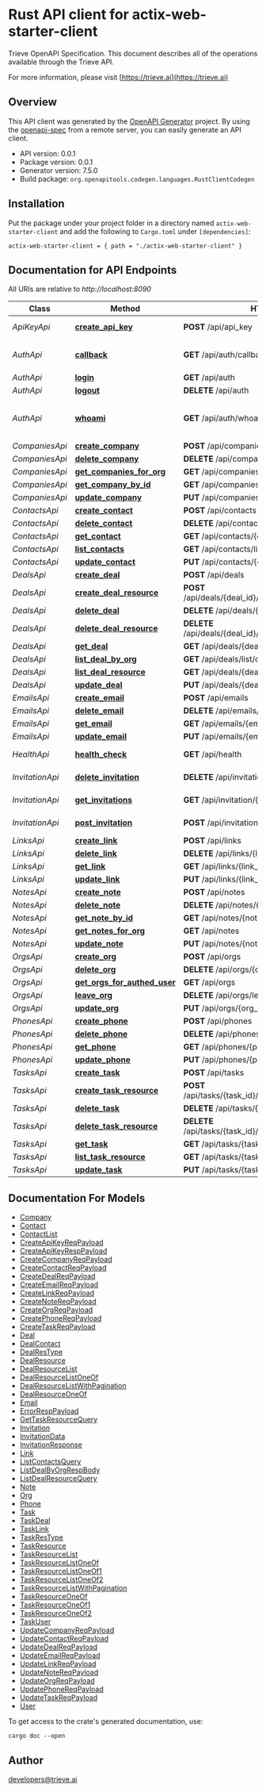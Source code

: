 # Rust API client for actix-web-starter-client

Trieve OpenAPI Specification. This document describes all of the operations available through the Trieve API.

For more information, please visit [https://trieve.ai](https://trieve.ai)

## Overview

This API client was generated by the [OpenAPI Generator](https://openapi-generator.tech) project.  By using the [openapi-spec](https://openapis.org) from a remote server, you can easily generate an API client.

- API version: 0.0.1
- Package version: 0.0.1
- Generator version: 7.5.0
- Build package: `org.openapitools.codegen.languages.RustClientCodegen`

## Installation

Put the package under your project folder in a directory named `actix-web-starter-client` and add the following to `Cargo.toml` under `[dependencies]`:

```
actix-web-starter-client = { path = "./actix-web-starter-client" }
```

## Documentation for API Endpoints

All URIs are relative to *http://localhost:8090*

Class | Method | HTTP request | Description
------------ | ------------- | ------------- | -------------
*ApiKeyApi* | [**create_api_key**](docs/ApiKeyApi.md#create_api_key) | **POST** /api/api_key | Set User Api Key
*AuthApi* | [**callback**](docs/AuthApi.md#callback) | **GET** /api/auth/callback | OpenID Connect callback
*AuthApi* | [**login**](docs/AuthApi.md#login) | **GET** /api/auth | Login
*AuthApi* | [**logout**](docs/AuthApi.md#logout) | **DELETE** /api/auth | Logout
*AuthApi* | [**whoami**](docs/AuthApi.md#whoami) | **GET** /api/auth/whoami | Get Currently Auth'ed User
*CompaniesApi* | [**create_company**](docs/CompaniesApi.md#create_company) | **POST** /api/companies | 
*CompaniesApi* | [**delete_company**](docs/CompaniesApi.md#delete_company) | **DELETE** /api/companies/{company_id} | 
*CompaniesApi* | [**get_companies_for_org**](docs/CompaniesApi.md#get_companies_for_org) | **GET** /api/companies | 
*CompaniesApi* | [**get_company_by_id**](docs/CompaniesApi.md#get_company_by_id) | **GET** /api/companies/{company_id} | 
*CompaniesApi* | [**update_company**](docs/CompaniesApi.md#update_company) | **PUT** /api/companies/{company_id} | 
*ContactsApi* | [**create_contact**](docs/ContactsApi.md#create_contact) | **POST** /api/contacts | 
*ContactsApi* | [**delete_contact**](docs/ContactsApi.md#delete_contact) | **DELETE** /api/contacts/{contact_id} | 
*ContactsApi* | [**get_contact**](docs/ContactsApi.md#get_contact) | **GET** /api/contacts/{contact_id} | 
*ContactsApi* | [**list_contacts**](docs/ContactsApi.md#list_contacts) | **GET** /api/contacts/list | 
*ContactsApi* | [**update_contact**](docs/ContactsApi.md#update_contact) | **PUT** /api/contacts/{contact_id} | 
*DealsApi* | [**create_deal**](docs/DealsApi.md#create_deal) | **POST** /api/deals | 
*DealsApi* | [**create_deal_resource**](docs/DealsApi.md#create_deal_resource) | **POST** /api/deals/{deal_id}/{resource_type}/{resource_id} | 
*DealsApi* | [**delete_deal**](docs/DealsApi.md#delete_deal) | **DELETE** /api/deals/{deal_id} | 
*DealsApi* | [**delete_deal_resource**](docs/DealsApi.md#delete_deal_resource) | **DELETE** /api/deals/{deal_id}/{resource_type}/{resource_id} | 
*DealsApi* | [**get_deal**](docs/DealsApi.md#get_deal) | **GET** /api/deals/{deal_id} | 
*DealsApi* | [**list_deal_by_org**](docs/DealsApi.md#list_deal_by_org) | **GET** /api/deals/list/org | 
*DealsApi* | [**list_deal_resource**](docs/DealsApi.md#list_deal_resource) | **GET** /api/deals/{deal_id}/{resource_type} | 
*DealsApi* | [**update_deal**](docs/DealsApi.md#update_deal) | **PUT** /api/deals/{deal_id} | 
*EmailsApi* | [**create_email**](docs/EmailsApi.md#create_email) | **POST** /api/emails | 
*EmailsApi* | [**delete_email**](docs/EmailsApi.md#delete_email) | **DELETE** /api/emails/{email_id} | 
*EmailsApi* | [**get_email**](docs/EmailsApi.md#get_email) | **GET** /api/emails/{email_id} | 
*EmailsApi* | [**update_email**](docs/EmailsApi.md#update_email) | **PUT** /api/emails/{email_id} | 
*HealthApi* | [**health_check**](docs/HealthApi.md#health_check) | **GET** /api/health | Health Check
*InvitationApi* | [**delete_invitation**](docs/InvitationApi.md#delete_invitation) | **DELETE** /api/invitation/{invitation_id} | Delete Invitation
*InvitationApi* | [**get_invitations**](docs/InvitationApi.md#get_invitations) | **GET** /api/invitation/{organization_id} | Get Invitations
*InvitationApi* | [**post_invitation**](docs/InvitationApi.md#post_invitation) | **POST** /api/invitation | Send Invitation
*LinksApi* | [**create_link**](docs/LinksApi.md#create_link) | **POST** /api/links | 
*LinksApi* | [**delete_link**](docs/LinksApi.md#delete_link) | **DELETE** /api/links/{link_id} | 
*LinksApi* | [**get_link**](docs/LinksApi.md#get_link) | **GET** /api/links/{link_id} | 
*LinksApi* | [**update_link**](docs/LinksApi.md#update_link) | **PUT** /api/links/{link_id} | 
*NotesApi* | [**create_note**](docs/NotesApi.md#create_note) | **POST** /api/notes | 
*NotesApi* | [**delete_note**](docs/NotesApi.md#delete_note) | **DELETE** /api/notes/{note_id} | 
*NotesApi* | [**get_note_by_id**](docs/NotesApi.md#get_note_by_id) | **GET** /api/notes/{note_id} | 
*NotesApi* | [**get_notes_for_org**](docs/NotesApi.md#get_notes_for_org) | **GET** /api/notes | 
*NotesApi* | [**update_note**](docs/NotesApi.md#update_note) | **PUT** /api/notes/{note_id} | 
*OrgsApi* | [**create_org**](docs/OrgsApi.md#create_org) | **POST** /api/orgs | 
*OrgsApi* | [**delete_org**](docs/OrgsApi.md#delete_org) | **DELETE** /api/orgs/{org_id} | 
*OrgsApi* | [**get_orgs_for_authed_user**](docs/OrgsApi.md#get_orgs_for_authed_user) | **GET** /api/orgs | 
*OrgsApi* | [**leave_org**](docs/OrgsApi.md#leave_org) | **DELETE** /api/orgs/leave/{org_id} | 
*OrgsApi* | [**update_org**](docs/OrgsApi.md#update_org) | **PUT** /api/orgs/{org_id} | 
*PhonesApi* | [**create_phone**](docs/PhonesApi.md#create_phone) | **POST** /api/phones | 
*PhonesApi* | [**delete_phone**](docs/PhonesApi.md#delete_phone) | **DELETE** /api/phones/{phone_id} | 
*PhonesApi* | [**get_phone**](docs/PhonesApi.md#get_phone) | **GET** /api/phones/{phone_id} | 
*PhonesApi* | [**update_phone**](docs/PhonesApi.md#update_phone) | **PUT** /api/phones/{phone_id} | 
*TasksApi* | [**create_task**](docs/TasksApi.md#create_task) | **POST** /api/tasks | 
*TasksApi* | [**create_task_resource**](docs/TasksApi.md#create_task_resource) | **POST** /api/tasks/{task_id}/{resource_type}/{resource_id} | 
*TasksApi* | [**delete_task**](docs/TasksApi.md#delete_task) | **DELETE** /api/tasks/{task_id} | 
*TasksApi* | [**delete_task_resource**](docs/TasksApi.md#delete_task_resource) | **DELETE** /api/tasks/{task_id}/{resource_type}/{resource_id} | 
*TasksApi* | [**get_task**](docs/TasksApi.md#get_task) | **GET** /api/tasks/{task_id} | 
*TasksApi* | [**list_task_resource**](docs/TasksApi.md#list_task_resource) | **GET** /api/tasks/{task_id}/{resource_type} | 
*TasksApi* | [**update_task**](docs/TasksApi.md#update_task) | **PUT** /api/tasks/{task_id} | 


## Documentation For Models

 - [Company](docs/Company.md)
 - [Contact](docs/Contact.md)
 - [ContactList](docs/ContactList.md)
 - [CreateApiKeyReqPayload](docs/CreateApiKeyReqPayload.md)
 - [CreateApiKeyRespPayload](docs/CreateApiKeyRespPayload.md)
 - [CreateCompanyReqPayload](docs/CreateCompanyReqPayload.md)
 - [CreateContactReqPayload](docs/CreateContactReqPayload.md)
 - [CreateDealReqPayload](docs/CreateDealReqPayload.md)
 - [CreateEmailReqPayload](docs/CreateEmailReqPayload.md)
 - [CreateLinkReqPayload](docs/CreateLinkReqPayload.md)
 - [CreateNoteReqPayload](docs/CreateNoteReqPayload.md)
 - [CreateOrgReqPayload](docs/CreateOrgReqPayload.md)
 - [CreatePhoneReqPayload](docs/CreatePhoneReqPayload.md)
 - [CreateTaskReqPayload](docs/CreateTaskReqPayload.md)
 - [Deal](docs/Deal.md)
 - [DealContact](docs/DealContact.md)
 - [DealResType](docs/DealResType.md)
 - [DealResource](docs/DealResource.md)
 - [DealResourceList](docs/DealResourceList.md)
 - [DealResourceListOneOf](docs/DealResourceListOneOf.md)
 - [DealResourceListWithPagination](docs/DealResourceListWithPagination.md)
 - [DealResourceOneOf](docs/DealResourceOneOf.md)
 - [Email](docs/Email.md)
 - [ErrorRespPayload](docs/ErrorRespPayload.md)
 - [GetTaskResourceQuery](docs/GetTaskResourceQuery.md)
 - [Invitation](docs/Invitation.md)
 - [InvitationData](docs/InvitationData.md)
 - [InvitationResponse](docs/InvitationResponse.md)
 - [Link](docs/Link.md)
 - [ListContactsQuery](docs/ListContactsQuery.md)
 - [ListDealByOrgRespBody](docs/ListDealByOrgRespBody.md)
 - [ListDealResourceQuery](docs/ListDealResourceQuery.md)
 - [Note](docs/Note.md)
 - [Org](docs/Org.md)
 - [Phone](docs/Phone.md)
 - [Task](docs/Task.md)
 - [TaskDeal](docs/TaskDeal.md)
 - [TaskLink](docs/TaskLink.md)
 - [TaskResType](docs/TaskResType.md)
 - [TaskResource](docs/TaskResource.md)
 - [TaskResourceList](docs/TaskResourceList.md)
 - [TaskResourceListOneOf](docs/TaskResourceListOneOf.md)
 - [TaskResourceListOneOf1](docs/TaskResourceListOneOf1.md)
 - [TaskResourceListOneOf2](docs/TaskResourceListOneOf2.md)
 - [TaskResourceListWithPagination](docs/TaskResourceListWithPagination.md)
 - [TaskResourceOneOf](docs/TaskResourceOneOf.md)
 - [TaskResourceOneOf1](docs/TaskResourceOneOf1.md)
 - [TaskResourceOneOf2](docs/TaskResourceOneOf2.md)
 - [TaskUser](docs/TaskUser.md)
 - [UpdateCompanyReqPayload](docs/UpdateCompanyReqPayload.md)
 - [UpdateContactReqPayload](docs/UpdateContactReqPayload.md)
 - [UpdateDealReqPayload](docs/UpdateDealReqPayload.md)
 - [UpdateEmailReqPayload](docs/UpdateEmailReqPayload.md)
 - [UpdateLinkReqPayload](docs/UpdateLinkReqPayload.md)
 - [UpdateNoteReqPayload](docs/UpdateNoteReqPayload.md)
 - [UpdateOrgReqPayload](docs/UpdateOrgReqPayload.md)
 - [UpdatePhoneReqPayload](docs/UpdatePhoneReqPayload.md)
 - [UpdateTaskReqPayload](docs/UpdateTaskReqPayload.md)
 - [User](docs/User.md)


To get access to the crate's generated documentation, use:

```
cargo doc --open
```

## Author

developers@trieve.ai


